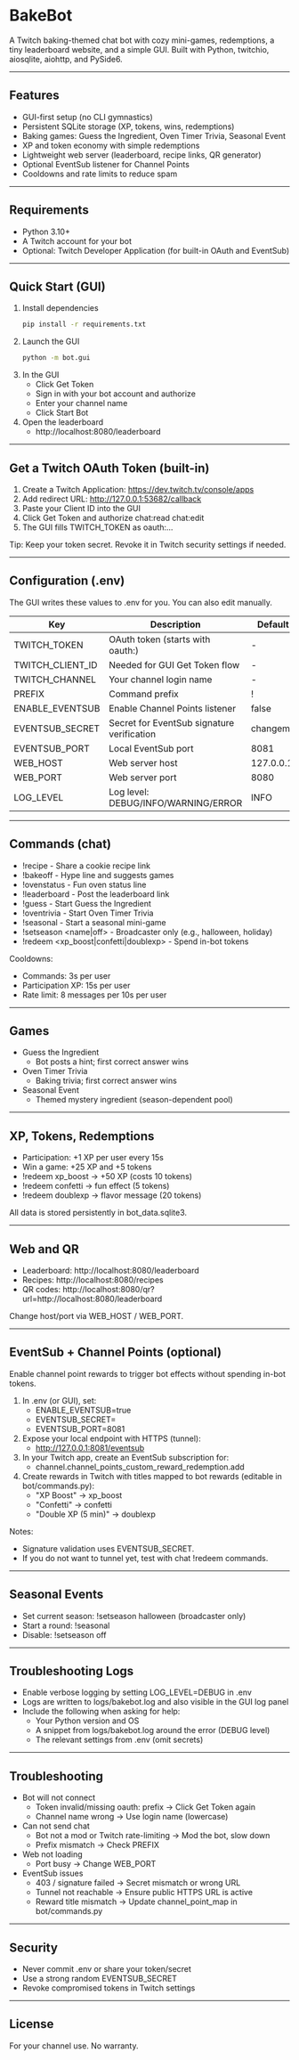 # BakeBot

A Twitch baking-themed chat bot with cozy mini-games, redemptions, a tiny leaderboard website, and a simple GUI. Built with Python, twitchio, aiosqlite, aiohttp, and PySide6.

---

## Features
- GUI-first setup (no CLI gymnastics)
- Persistent SQLite storage (XP, tokens, wins, redemptions)
- Baking games: Guess the Ingredient, Oven Timer Trivia, Seasonal Event
- XP and token economy with simple redemptions
- Lightweight web server (leaderboard, recipe links, QR generator)
- Optional EventSub listener for Channel Points
- Cooldowns and rate limits to reduce spam

---

## Requirements
- Python 3.10+
- A Twitch account for your bot
- Optional: Twitch Developer Application (for built-in OAuth and EventSub)

---

## Quick Start (GUI)
1. Install dependencies
   ```bash
   pip install -r requirements.txt
   ```
2. Launch the GUI
   ```bash
   python -m bot.gui
   ```
3. In the GUI
   - Click Get Token
   - Sign in with your bot account and authorize
   - Enter your channel name
   - Click Start Bot
4. Open the leaderboard
   - http://localhost:8080/leaderboard

---

## Get a Twitch OAuth Token (built-in)
1. Create a Twitch Application: https://dev.twitch.tv/console/apps
2. Add redirect URL: http://127.0.0.1:53682/callback
3. Paste your Client ID into the GUI
4. Click Get Token and authorize chat:read chat:edit
5. The GUI fills TWITCH_TOKEN as oauth:...

Tip: Keep your token secret. Revoke it in Twitch security settings if needed.

---

## Configuration (.env)
The GUI writes these values to .env for you. You can also edit manually.

| Key | Description | Default |
|-----|-------------|---------|
| TWITCH_TOKEN | OAuth token (starts with oauth:) | - |
| TWITCH_CLIENT_ID | Needed for GUI Get Token flow | - |
| TWITCH_CHANNEL | Your channel login name | - |
| PREFIX | Command prefix | ! |
| ENABLE_EVENTSUB | Enable Channel Points listener | false |
| EVENTSUB_SECRET | Secret for EventSub signature verification | changeme |
| EVENTSUB_PORT | Local EventSub port | 8081 |
| WEB_HOST | Web server host | 127.0.0.1 |
| WEB_PORT | Web server port | 8080 |
| LOG_LEVEL | Log level: DEBUG/INFO/WARNING/ERROR | INFO |

---

## Commands (chat)
- !recipe - Share a cookie recipe link
- !bakeoff - Hype line and suggests games
- !ovenstatus - Fun oven status line
- !leaderboard - Post the leaderboard link
- !guess - Start Guess the Ingredient
- !oventrivia - Start Oven Timer Trivia
- !seasonal - Start a seasonal mini-game
- !setseason <name|off> - Broadcaster only (e.g., halloween, holiday)
- !redeem <xp_boost|confetti|doublexp> - Spend in-bot tokens

Cooldowns:
- Commands: 3s per user
- Participation XP: 15s per user
- Rate limit: 8 messages per 10s per user

---

## Games
- Guess the Ingredient
  - Bot posts a hint; first correct answer wins
- Oven Timer Trivia
  - Baking trivia; first correct answer wins
- Seasonal Event
  - Themed mystery ingredient (season-dependent pool)

---

## XP, Tokens, Redemptions
- Participation: +1 XP per user every 15s
- Win a game: +25 XP and +5 tokens
- !redeem xp_boost -> +50 XP (costs 10 tokens)
- !redeem confetti -> fun effect (5 tokens)
- !redeem doublexp -> flavor message (20 tokens)

All data is stored persistently in bot_data.sqlite3.

---

## Web and QR
- Leaderboard: http://localhost:8080/leaderboard
- Recipes: http://localhost:8080/recipes
- QR codes: http://localhost:8080/qr?url=http://localhost:8080/leaderboard

Change host/port via WEB_HOST / WEB_PORT.

---

## EventSub + Channel Points (optional)
Enable channel point rewards to trigger bot effects without spending in-bot tokens.

1. In .env (or GUI), set:
   - ENABLE_EVENTSUB=true
   - EVENTSUB_SECRET=<random-long-string>
   - EVENTSUB_PORT=8081
2. Expose your local endpoint with HTTPS (tunnel):
   - http://127.0.0.1:8081/eventsub
3. In your Twitch app, create an EventSub subscription for:
   - channel.channel_points_custom_reward_redemption.add
4. Create rewards in Twitch with titles mapped to bot rewards (editable in bot/commands.py):
   - "XP Boost" -> xp_boost
   - "Confetti" -> confetti
   - "Double XP (5 min)" -> doublexp

Notes:
- Signature validation uses EVENTSUB_SECRET.
- If you do not want to tunnel yet, test with chat !redeem commands.

---

## Seasonal Events
- Set current season: !setseason halloween (broadcaster only)
- Start a round: !seasonal
- Disable: !setseason off

---

## Troubleshooting Logs
- Enable verbose logging by setting LOG_LEVEL=DEBUG in .env
- Logs are written to logs/bakebot.log and also visible in the GUI log panel
- Include the following when asking for help:
  - Your Python version and OS
  - A snippet from logs/bakebot.log around the error (DEBUG level)
  - The relevant settings from .env (omit secrets)

---

## Troubleshooting
- Bot will not connect
  - Token invalid/missing oauth: prefix -> Click Get Token again
  - Channel name wrong -> Use login name (lowercase)
- Can not send chat
  - Bot not a mod or Twitch rate-limiting -> Mod the bot, slow down
  - Prefix mismatch -> Check PREFIX
- Web not loading
  - Port busy -> Change WEB_PORT
- EventSub issues
  - 403 / signature failed -> Secret mismatch or wrong URL
  - Tunnel not reachable -> Ensure public HTTPS URL is active
  - Reward title mismatch -> Update channel_point_map in bot/commands.py

---

## Security
- Never commit .env or share your token/secret
- Use a strong random EVENTSUB_SECRET
- Revoke compromised tokens in Twitch settings

---

## License
For your channel use. No warranty.
